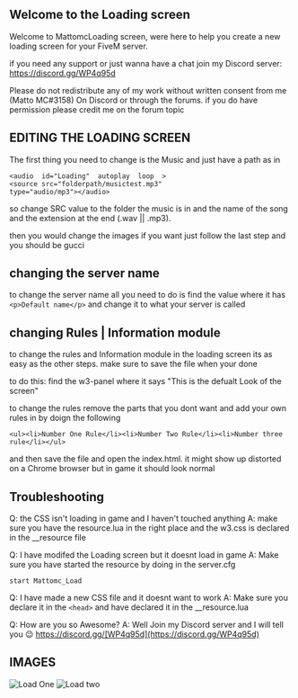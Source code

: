 ## Welcome to the Loading screen

Welcome to MattomcLoading screen, were here to help you create a new loading screen for your FiveM server.

if you need any support or just wanna have a chat join my Discord server:
https://discord.gg/WP4q95d

Please do not redistribute any of my work without written consent from me (Matto MC#3158) On Discord or through the forums. if you do have permission please credit me on the forum topic

## EDITING THE LOADING SCREEN

The first thing you need to change is the Music and just have a path as in

    <audio  id="Loading"  autoplay  loop  >
    <source src="folderpath/musictest.mp3"  
    type="audio/mp3"></audio>
so change SRC value to the folder the music is in and the name of the song and the extension at the end (.wav || .mp3).

then you would change the images if you want just follow the last step and you should be gucci

## changing the server name
to change the server name all you need to do is find the value where it has `<p>Default name</p>` and change it to what your server is called

## changing Rules | Information module
to change the rules and Information module in the loading screen its as easy as the other steps. make sure to save the file when your done

to do this:
find the w3-panel where it says "This is the defualt Look of the screen"

to change the rules remove the parts that you dont want and add your own rules in by doign the following

    <ul><li>Number One Rule</li><li>Number Two Rule</li><li>Number three rule</li></ul>
and then save the file and open the index.html. it might show up distorted on a Chrome browser but in game it should look normal

## Troubleshooting
Q: the CSS isn't loading in game and I haven't touched anything
A: make sure you have the resource.lua in the right place and the w3.css is declared in the __resource file

Q: I have modifed the Loading screen but it doesnt load in game
A: Make sure you have started the resource by doing in the server.cfg

    start Mattomc_Load
Q: I have made a new CSS file and it doesnt want to work
A: Make sure you declare it in the `<head>` and have declared it in the __resource.lua

Q: How are you so Awesome?
A: Well Join my Discord server and I will tell you :wink: https://discord.gg/[WP4q95d](https://discord.gg/WP4q95d)

 
## IMAGES
![Load One](https://cdn.discordapp.com/attachments/527811385141362688/556401158063652866/unknown.png)
![Load two](https://cdn.discordapp.com/attachments/527811385141362688/556401225042755604/unknown.png)

